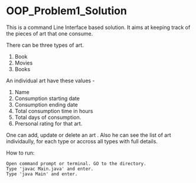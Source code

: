 # OOP_Problem1_Solution

This is a command Line Interface based solution. It aims at keeping track of the pieces of art that one consume.

There can be three types of art.
1. Book
2. Movies
3. Books

An individual art have these values -
  1. Name
  2. Consumption starting date
  3. Consumption ending date
  4. Total consumption time in hours
  5. Total days of consumption.
  6. Prersonal rating for that art.
  
 One can add, update or delete an art . Also he can see the list of art individaully, for each type or accross all types with full details.


How to run:
    
    Open command prompt or terminal. GO to the directory.
    Type 'javac Main.java' and enter.
    Type 'java Main' and enter.
